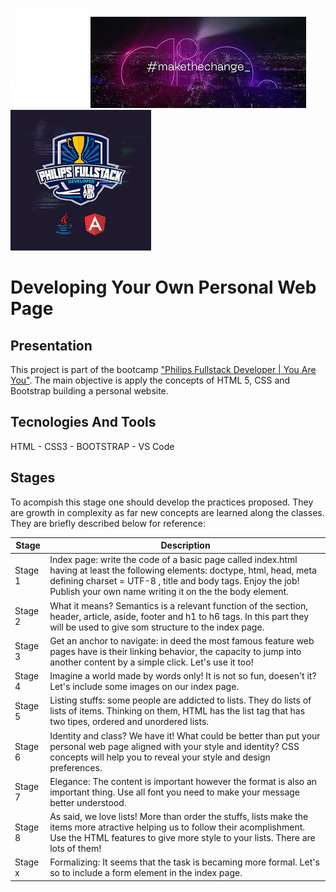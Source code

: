 ![philips-logo](./.img/philips-footer-logo.svg) ![dio-logo](./.img/dio-make-the-change.jpg) ![bootcamp-logo](./.img/PhilipsDioBootCampLogo.jpg)

# Developing Your Own Personal Web Page
## Presentation
This project is part of the bootcamp ["Philips Fullstack Developer | You Are You"](https://web.dio.me/home). The main objective is apply the concepts of HTML 5, CSS and Bootstrap building a personal website.

## Tecnologies And Tools
HTML - CSS3 - BOOTSTRAP - VS Code
## Stages
To acompish this stage one should develop the practices proposed. They are growth in complexity as far new concepts are learned along the classes. They are briefly described below for reference:

|Stage    |Description                                                              |
|------------|-------------------------------------------------------------------------|
|Stage 1|Index page: write the code of a basic page called index.html having at least the following elements: doctype, html, head, meta defining charset = UTF-8 , title and body tags. Enjoy the job! Publish your own name writing it on the the body element.|
|Stage 2|What it means? Semantics is a relevant function of the section, header, article, aside, footer and h1 to h6 tags. In this part they will be used to give som structure to the index page.|
|Stage 3|Get an anchor to navigate: in deed the most famous feature web pages have is their linking behavior, the capacity to jump into another content by a simple click. Let's use it too!|
|Stage 4|Imagine a world made by words only! It is not so fun, doesen't it? Let's include some images on our index page.|
|Stage 5|Listing stuffs: some people are addicted to lists. They do lists of lists of items. Thinking on them, HTML has the list tag that has two tipes, ordered and unordered lists.|
|Stage 6|Identity and class? We have it! What could be better than put your personal web page aligned with your style and identity? CSS concepts will help you to reveal your style and design preferences.|
|Stage 7|Elegance: The content is important however the format is also an important thing. Use all font you need to make your message better understood.|
|Stage 8|As said, we love lists! More than order the stuffs, lists make the items more atractive helping us to follow their acomplishment. Use the HTML features to give more style to your lists. There are lots of them!|
|Stage x|Formalizing: It seems that the task is becaming more formal. Let's so to include a form element in the index page.|
